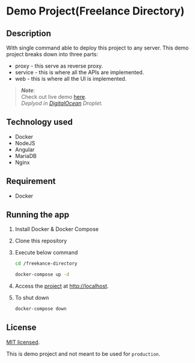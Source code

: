 # Demo Project(Freelance Directory)

## Description

With single command able to deploy this project to any server.
This demo project breaks down into three parts:

* proxy - this serve as reverse proxy.
* service - this is where all the APIs are implemented.
* web - this is where all the UI is implemented.

>***Note**:*<br>
>Check out live demo [here](http://139.59.252.110).<br>
>*Deplyod in [DigitalOcean](http://digitalocean.com) Droplet.*

## Technology used

* Docker
* NodeJS
* Angular
* MariaDB
* Nginx

## Requirement

* Docker

## Running the app

1. Install Docker & Docker Compose

1. Clone this repository

1. Execute below command

    ```bash
    cd /freekance-directory

    docker-compose up -d
    ```

1. Access the [project](http://localhost) at <http://localhost>.

1. To shut down

    ```bash
    docker-compose down
    ```

## License

[MIT licensed](LICENSE).

This is demo project and not meant to be used for `production`.
